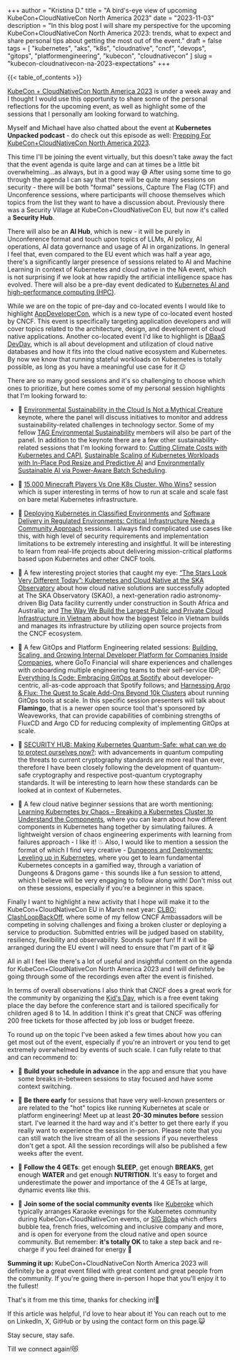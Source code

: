 +++
author = "Kristina D."
title = "A bird's-eye view of upcoming KubeCon+CloudNativeCon North America 2023"
date = "2023-11-03"
description = "In this blog post I will share my perspective for the upcoming KubeCon+CloudNativeCon North America 2023: trends, what to expect and share personal tips about getting the most out of the event."
draft = false
tags = [
    "kubernetes",
    "aks",
    "k8s",
    "cloudnative",
    "cncf",
    "devops",
    "gitops",
    "platformengineering",
    "kubecon",
    "cloudnativecon"
]
slug = "kubecon-cloudnativecon-na-2023-expectations"
+++

{{< table_of_contents >}}

[KubeCon + CloudNativeCon North America 2023](https://events.linuxfoundation.org/kubecon-cloudnativecon-north-america) is under a week away and I thought I would use this opportunity to share some of the personal reflections for the upcoming event, as well as highlight some of the sessions that I personally am looking forward to watching.

Myself and Michael have also chatted about the event at **Kubernetes Unpacked podcast** - do check out this episode as well: [Prepping For KubeCon+CloudNativeCon North America 2023](https://packetpushers.net/podcast/ku039-prepping-for-kubecon-north-america-2023).

This time I'll be joining the event virtually, but this doesn't take away the fact that the event agenda is quite large and can at times be a little bit overwhelming...as always, but in a good way 😅 After using some time to go through the agenda I can say that there will be quite many sessions on security - there will be both "formal" sessions, Capture The Flag (CTF) and Unconference sessions, where participants will choose themselves which topics from the list they want to have a discussion about. Previously there was a Security Village at KubeCon+CloudNativeCon EU, but now it's called a **Security Hub**.

There will also be an **AI Hub**, which is new - it will be purely in Unconference format and touch upon topics of LLMs, AI policy, AI operations, AI data governance and usage of AI in organizations. In general I feel that, even compared to the EU event which was half a year ago, there's a significantly larger presence of sessions related to AI and Machine Learning in context of Kubernetes and cloud native in the NA event, which is not surprising if we look at how rapidly the artificial intelligence space has evolved. There will also be a pre-day event dedicated to [Kubernetes AI and high-performance computing (HPC)](https://sched.co/1RIUk).

While we are on the topic of pre-day and co-located events I would like to highlight [AppDeveloperCon](https://sched.co/1RIQk), which is a new type of co-located event hosted by CNCF. This event is specifically targeting application developers and will cover topics related to the architecture, design, and development of cloud native applications. Another co-located event I'd like to highlight is [DBaaS DevDay](https://sched.co/1RITM), which is all about development and utilization of cloud native databases and how it fits into the cloud native ecosystem and Kubernetes. By now we know that running stateful workloads on Kubernetes is totally possible, as long as you have a meaningful use case for it 😉

There are so many good sessions and it's so challenging to choose which ones to prioritize, but here comes some of my personal session highlights that I'm looking forward to:

- 🌟 [Environmental Sustainability in the Cloud Is Not a Mythical Creature](https://sched.co/1R4Tl) keynote, where the panel will discuss initiatives to monitor and address sustainability-related challenges in technology sector. Some of my fellow [TAG Environmental Sustainability](https://tag-env-sustainability.cncf.io/) members will also be part of the panel. In addition to the keynote there are a few other sustainability-related sessions that I'm looking forward to: [Cutting Climate Costs with Kubernetes and CAPI](https://sched.co/1R2p6), [Sustainable Scaling of Kubernetes Workloads with In-Place Pod Resize and Predictive AI](https://sched.co/1R2nS) and [Environmentally Sustainable AI via Power-Aware Batch Scheduling](https://sched.co/1R2tJ).

- 🌟 [15,000 Minecraft Players Vs One K8s Cluster. Who Wins?](https://sched.co/1R2lz) session which is super interesting in terms of how to run at scale and scale fast on bare metal Kubernetes infrastructure.

- 🌟 [Deploying Kubernetes in Classified Environments](https://sched.co/1R2m3) and [Software Delivery in Regulated Environments: Critical Infrastructure Needs a Community Approach](https://sched.co/1R2si) sessions. I always find complicated use cases like this, with high level of security requirements and implementation limitations to be extremely interesting and insightful. It will be interesting to learn from real-life projects about delivering mission-critical platforms based upon Kubernetes and other CNCF tools.

- 🌟 A few interesting project stories that caught my eye: [“The Stars Look Very Different Today”: Kubernetes and Cloud Native at the SKA Observatory](https://sched.co/1R2tP) about how cloud native solutions are successfully adopted at The SKA Observatory (SKAO), a next-generation radio astronomy-driven Big Data facility currently under construction in South Africa and Australia; and [The Way We Build the Largest Public and Private Cloud Infrastructure in Vietnam](https://sched.co/1R2qz) about how the biggest Telco in Vietnam builds and manages its infrastructure by utilizing open source projects from the CNCF ecosystem.

- 🌟 A few GitOps and Platform Engineering related sessions: [Building, Scaling, and Growing Internal Developer Platform for Companies Inside Companies](https://sched.co/1R2md), where GoTo Financial will share experiences and challenges with onboarding multiple engineering teams to their self-service IDP; [Everything Is Code: Embracing GitOps at Spotify](https://sched.co/1R2qU) about developer-centric, all-as-code approach that Spotify follows; and [Harnessing Argo & Flux: The Quest to Scale Add-Ons Beyond 10k Clusters](https://sched.co/1R2mf) about running GitOps tools at scale. In this specific session presenters will talk about **Flamingo**, that is a newer open source tool that's sponsored by Weaveworks, that can provide capabilities of combining strengths of FluxCD and Argo CD for reducing complexity of implementing GitOps at scale.

- 🌟 [SECURITY HUB: Making Kubernetes Quantum-Safe: what can we do to protect ourselves now?](https://sched.co/1SKeZ): with advancements in quantum computing the threats to current cryptography standards are more real than ever, therefore I have been closely following the development of quantum-safe cryptography and respective post-quantum cryptography standards. It will be interesting to learn how these standards can be looked at in context of Kubernetes.

- 🌟 A few cloud native beginner sessions that are worth mentioning: [Learning Kubernetes by Chaos – Breaking a Kubernetes Cluster to Understand the Components](https://sched.co/1R2r7), where you can learn about how different components in Kubernetes hang together by simulating failures. A lightweight version of chaos engineering experiments with learning from failures approach - I like it! 💥 Also, I would like to mention a session the format of which I find very creative - [Dungeons and Deployments: Leveling up in Kubernetes](https://sched.co/1Tbpo), where you get to learn fundamental Kubernetes concepts in a gamified way, through a variation of Dungeons & Dragons game - this sounds like a fun session to attend, which I believe will be very engaging to follow along with! Don't miss out on these sessions, especially if you're a beginner in this space.

Finally I want to highlight a new activity that I hope will make it to the KubeCon+CloudNativeCon EU in March next year: [CLBO: ClashLoopBackOff](https://sched.co/1T3oc), where some of my fellow CNCF Ambassadors will be competing in solving challenges and fixing a broken cluster or deploying a service to production. Submitted entries will be judged based on stability, resiliency, flexibility and observability. Sounds super fun! If it will be arranged during the EU event I will need to ensure that I'm part of it 😸

All in all I feel like there's a lot of useful and insightful content on the agenda for KubeCon+CloudNativeCon North America 2023 and I will definitely be going through some of the recordings even after the event is finished.

In terms of overall observations I also think that CNCF does a great work for the community by organizing the [Kid's Day](https://events.linuxfoundation.org/kubecon-cloudnativecon-north-america/program/kids-day), which is a free event taking place the day before the conference start and is tailored specifically for children aged 8 to 14. In addition I think it's great that CNCF was offering 200 free tickets for those affected by job loss or budget freeze.

To round up on the topic I've been asked a few times about how you can get most out of the event, especially if you're an introvert or you tend to get extremely overwhelmed by events of such scale. I can fully relate to that and can recommend to:

- 🌷 **Build your schedule in advance** in the app and ensure that you have some breaks in-between sessions to stay focused and have some context switching.

- 🌷 **Be there early** for sessions that have very well-known presenters or are related to the "hot" topics like running Kubernetes at scale or platform engineering! Meet up at least **20-30 minutes before** session start. I've learned it the hard way and it's better to get there early if you really want to experience the session in-person. Please note that you can still watch the live stream of all the sessions if you nevertheless don't get a spot. All the session recordings will also be published a few weeks after the event.

- 🌷 **Follow the 4 GETs**: get enough **SLEEP**, get enough **BREAKS**, get enough **WATER** and get enough **NUTRITION**. It's easy to forget and underestimate the power and importance of the 4 GETs at large, dynamic events like this.

- 🌷 **Join some of the social community events** like [Kuberoke](https://kuberoke.love) which typically arranges Karaoke evenings for the Kubernetes community during KubeCon+CloudNativeCon events, or [SIG Boba](https://sig-boba.github.io) which offers bubble tea, french fries, welcoming and inclusive company and more,  and is open for everyone from the cloud native and open source community. But remember: **it's totally OK** to take a step back and re-charge if you feel drained for energy 🙌

**Summing it up:** KubeCon+CloudNativeCon North America 2023 will definitely be a great event filled with great content and great people from the community. If you're going there in-person I hope that you'll enjoy it to the fullest!

That's it from me this time, thanks for checking in!💖

If this article was helpful, I'd love to hear about it! You can reach out to me on LinkedIn, X, GitHub or by using the contact form on this page.😺

Stay secure, stay safe.

Till we connect again!😻
